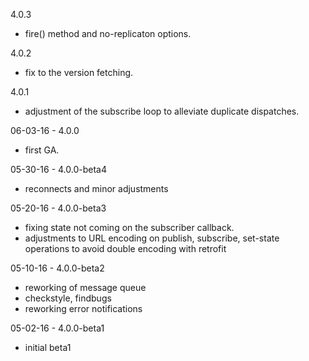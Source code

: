 
4.0.3
- fire() method and no-replicaton options.

4.0.2
- fix to the version fetching.

4.0.1
- adjustment of the subscribe loop to alleviate duplicate dispatches.

06-03-16 - 4.0.0
- first GA.

05-30-16 - 4.0.0-beta4
- reconnects and minor adjustments

05-20-16 - 4.0.0-beta3
- fixing state not coming on the subscriber callback.
- adjustments to URL encoding on publish, subscribe, set-state operations to avoid double encoding with retrofit

05-10-16 - 4.0.0-beta2
- reworking of message queue
- checkstyle, findbugs
- reworking error notifications

05-02-16 - 4.0.0-beta1
- initial beta1
